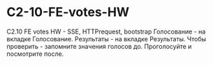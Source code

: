 # C2-10-FE-votes-HW
C2.10 FE votes HW - SSE, HTTPrequest, bootstrap
Голосование - на вкладке Голосование.
Результаты - на вкладке Результаты.
Чтобы проверить - запомните значения голосов до. Проголосуйте и посмотрите после.
